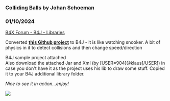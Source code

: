 ### Colliding Balls by Johan Schoeman
### 01/10/2024
[B4X Forum - B4J - Libraries](https://www.b4x.com/android/forum/threads/158569/)

Converted [**this Github project**](https://github.com/gtiwari333/java-collision-detection-source-code) to B4J - it is like watching snooker. A bit of physics in it to detect collisions and then change speed/direction  
  
B4J sample project attached  
Also download the attached Jar and Xml (by [USER=904]@klaus[/USER]) in case you don't have it as the project uses his lib to draw some stuff. Copied it to your B4J additional library folder.  
  
*Nice to see it in action…enjoy!*  
  
![](https://www.b4x.com/android/forum/attachments/149528)